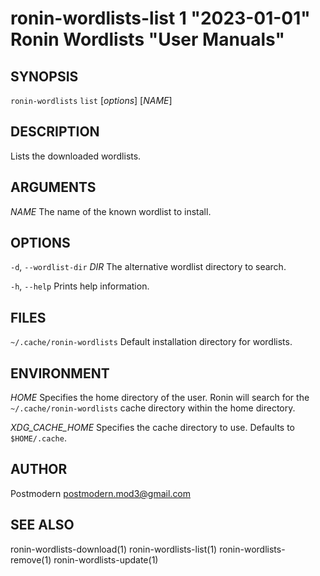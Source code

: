 # ronin-wordlists-list 1 "2023-01-01" Ronin Wordlists "User Manuals"

## SYNOPSIS

`ronin-wordlists` `list` [*options*] [*NAME*]

## DESCRIPTION

Lists the downloaded wordlists.

## ARGUMENTS

*NAME*
	The name of the known wordlist to install.

## OPTIONS

`-d`, `--wordlist-dir` *DIR*
  The alternative wordlist directory to search.

`-h`, `--help`
  Prints help information.

## FILES

`~/.cache/ronin-wordlists`
	Default installation directory for wordlists.

## ENVIRONMENT

*HOME*
	Specifies the home directory of the user. Ronin will search for the
	`~/.cache/ronin-wordlists` cache directory within the home directory.

*XDG_CACHE_HOME*
    Specifies the cache directory to use. Defaults to `$HOME/.cache`.

## AUTHOR

Postmodern <postmodern.mod3@gmail.com>

## SEE ALSO

ronin-wordlists-download(1) ronin-wordlists-list(1) ronin-wordlists-remove(1) ronin-wordlists-update(1)
